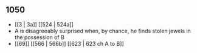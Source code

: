 ## 1050
- [[3 | 3a]] [[524 | 524a]] 
- A is disagreeably surprised when, by chance, he finds stolen jewels in the possession of B
- [[69]] [[566 | 566b]] [[623 | 623 ch A to B]] 

